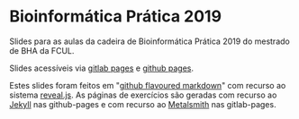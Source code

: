 # Bioinformática Prática 2019

Slides para as aulas da cadeira de Bioinformática Prática 2019 do mestrado de BHA da FCUL.

Slides acessíveis via [gitlab pages](https://stuntspt.gitlab.io/bp2019) e [github pages](https://stuntspt.github.io/BP2019).

Estes slides foram feitos em "[github flavoured markdown](https://guides.github.com/features/mastering-markdown/)" com recurso ao sistema [reveal.js](http://lab.hakim.se/reveal-js/). As páginas de exercícios são geradas com recurso ao [Jekyll](https://jekyllrb.com/) nas github-pages e com recurso ao [Metalsmith](http://www.metalsmith.io/) nas gitlab-pages.
